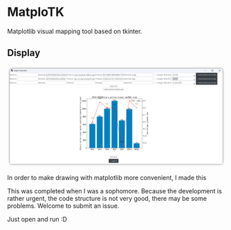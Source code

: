 # MatploTK
Matplotlib visual mapping tool based on tkinter.

## Display
![](https://github.com/AnatomyX/MatploTK/blob/main/chartgenerator.jpg)

In order to make drawing with matplotlib more convenient, I made this

This was completed when I was a sophomore. Because the development is rather urgent, the code structure is not very good, there may be some problems. Welcome to submit an issue.

Just open and run :D
